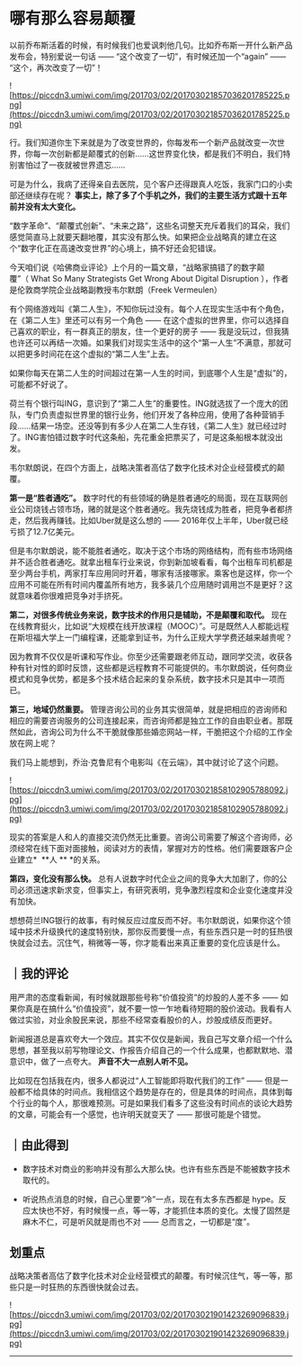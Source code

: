 # 哪有那么容易颠覆

以前乔布斯活着的时候，有时候我们也爱讽刺他几句。比如乔布斯一开什么新产品发布会，特别爱说一句话 —— “这个改变了一切”，有时候还加一个“again” —— “这个，再次改变了一切”！

![https://piccdn3.umiwi.com/img/201703/02/201703021857036201785225.png](https://piccdn3.umiwi.com/img/201703/02/201703021857036201785225.png)

行。我们知道你生下来就是为了改变世界的，你每发布一个新产品就改变一次世界，你每一次创新都是颠覆式的创新……这世界变化快，都是我们不明白，我们特别害怕过了一夜就被世界遗忘……

可是为什么，我病了还得亲自去医院，见个客户还得跟真人吃饭，我家门口的小卖部还继续存在呢？ **事实上，除了多了个手机之外，我们的主要生活方式跟十五年前并没有太大变化。**

“数字革命”、“颠覆式创新”、“未来之路”，这些名词整天充斥着我们的耳朵，我们感觉简直马上就要天翻地覆，其实没有那么快。如果把企业战略真的建立在这个“数字化正在高速改变世界”的心境上，搞不好还会犯错误。

今天咱们说《哈佛商业评论》上个月的一篇文章，“战略家搞错了的数字颠覆”（ What So Many Strategists Get Wrong About Digital Disruption ），作者是伦敦商学院企业战略副教授韦尔默朗（Freek Vermeulen）

有个网络游戏叫《第二人生》，不知你玩过没有。每个人在现实生活中有个角色，在《第二人生》里还可以有另一个角色 —— 在这个虚拟的世界里，你可以选择自己喜欢的职业，有一群真正的朋友，住一个更好的房子 —— 我是没玩过，但我猜也许还可以再结一次婚。如果我们对现实生活中的这个“第一人生”不满意，那就可以把更多时间花在这个虚拟的“第二人生”上去。

如果你每天在第二人生的时间超过在第一人生的时间，到底哪个人生是“虚拟”的，可能都不好说了。

荷兰有个银行叫ING，意识到了“第二人生”的重要性。ING就选拔了一个庞大的团队，专门负责虚拟世界里的银行业务，他们开发了各种应用，使用了各种营销手段……结果一场空。还没等到有多少人在第二人生存钱，《第二人生》就已经过时了。ING害怕错过数字时代这条船，先花重金把票买了，可是这条船根本就没出发。

韦尔默朗说，在四个方面上，战略决策者高估了数字化技术对企业经营模式的颠覆。

 **第一是“胜者通吃”。** 数字时代的有些领域的确是胜者通吃的局面，现在互联网创业公司烧钱占领市场，赌的就是这个胜者通吃。我先烧钱成为胜者，把竞争者都挤走，然后我再赚钱。比如Uber就是这么想的 —— 2016年仅上半年，Uber就已经亏损了12.7亿美元。

但是韦尔默朗说，能不能胜者通吃，取决于这个市场的网络结构，而有些市场网络并不适合胜者通吃。就拿出租车行业来说，你到新加坡看看，每个出租车司机都是至少两台手机，两家打车应用同时开着，哪家有活接哪家。乘客也是这样，你一个应用不可能在所有时间内覆盖所有地方，我多装几个应用随时调用岂不是更好？这就意味着你很难把竞争对手挤死。

 **第二，对很多传统业务来说，数字技术的作用只是辅助，不是颠覆和取代。** 现在在线教育挺火，比如说“大规模在线开放课程（MOOC）”。可是既然人人都能远程在斯坦福大学上一门编程课，还能拿到证书，为什么正规大学学费还越来越贵呢？

因为教育不仅仅是听课和写作业。你至少还需要跟老师互动，跟同学交流，收获各种有针对性的即时反馈，这些都是远程教育不可能提供的。韦尔默朗说，任何商业模式和竞争优势，都是多个技术结合起来的复杂系统，数字技术只是其中一项而已。

 **第三，地域仍然重要。** 管理咨询公司的业务其实很简单，就是把相应的咨询师和相应的需要咨询服务的公司连接起来，而咨询师都是独立工作的自由职业者。那既然如此，咨询公司为什么不干脆就像那些婚恋网站一样，干脆把这个介绍的工作全放在网上呢？

我们马上能想到，乔治·克鲁尼有个电影叫《在云端》，其中就讨论了这个问题。 

![https://piccdn3.umiwi.com/img/201703/02/201703021858102905788092.jpg](https://piccdn3.umiwi.com/img/201703/02/201703021858102905788092.jpg)

现实的答案是人和人的直接交流仍然无比重要。咨询公司需要了解这个咨询师，必须经常在线下面对面接触，阅读对方的表情，掌握对方的性格。他们需要跟客户企业建立*  **人 ** *的关系。

 **第四，变化没有那么快。** 总有人说数字时代企业之间的竞争大大加剧了，你的公司必须迅速求新求变，但事实上，有研究表明，竞争激烈程度和企业变化速度并没有加快。

想想荷兰ING银行的故事，有时候反应过度反而不好。韦尔默朗说，如果你这个领域中技术升级换代的速度特别快，那你反而要慢一点，有些东西只是一时的狂热很快就会过去。沉住气，稍微等一等，你才能看出来真正重要的变化应该是什么。 

## ｜我的评论

用严肃的态度看新闻，有时候就跟那些号称“价值投资”的炒股的人差不多 —— 如果你真是在搞什么“价值投资”，就不要一惊一乍地看待短期的股价波动。我看有人做过实验，对业余股民来说，那些不经常查看股价的人，炒股成绩反而更好。

新闻报道总是喜欢夸大一个效应。其实不仅仅是新闻，我自己写文章介绍一个什么思想，甚至我以前写物理论文、作报告介绍自己的一个什么成果，也都默默地、潜意识中，做了一点夸大。 **声音不大一点别人听不见。**

比如现在包括我在内，很多人都说过“人工智能即将取代我们的工作” —— 但是一般都不给具体的时间点。我相信这个趋势是存在的，但是具体的时间点，具体到每个行业的每个人，那很难预测。可是如果我们看多了这些没有时间点的谈论大趋势的文章，可能会有一个感觉，也许明天就变天了 —— 那很可能是个错觉。 

## ｜由此得到

* 数字技术对商业的影响并没有那么大那么快。也许有些东西是不能被数字技术取代的。

* 听说热点消息的时候，自己心里要“冷”一点，现在有太多东西都是 hype。反应太快也不好，有时候慢一点，等一等，才能抓住本质的变化。太慢了固然是麻木不仁，可是听风就是雨也不对 —— 总而言之，一切都是“度”。

## 划重点

战略决策者高估了数字化技术对企业经营模式的颠覆。有时候沉住气，等一等，那些只是一时狂热的东西很快就会过去。


![https://piccdn3.umiwi.com/img/201703/02/201703021901423269096839.jpg](https://piccdn3.umiwi.com/img/201703/02/201703021901423269096839.jpg)

---
